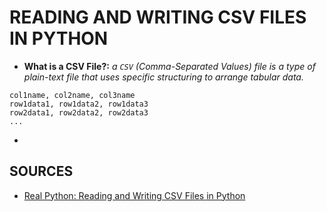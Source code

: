 # READING AND WRITING CSV FILES IN PYTHON

- **What is a CSV File?:** *a ```CSV``` (Comma-Separated Values) file is a type of plain-text file that uses specific structuring to arrange tabular data.*
```csv
col1name, col2name, col3name
row1data1, row1data2, row1data3
row2data1, row2data2, row2data3
...
```


-


## SOURCES

- [Real Python: Reading and Writing CSV Files in Python](https://realpython.com/python-csv/)
